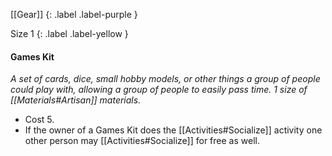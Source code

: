 [[Gear]]
{: .label .label-purple }

Size 1
{: .label .label-yellow }

#### Games Kit
_A set of cards, dice, small hobby models, or other things a group of people could play with, allowing a group of people to easily pass time. 1 size of [[Materials#Artisan]] materials._

- Cost 5.
- If the owner of a Games Kit does the [[Activities#Socialize]] activity one other person may [[Activities#Socialize]] for free as well.

